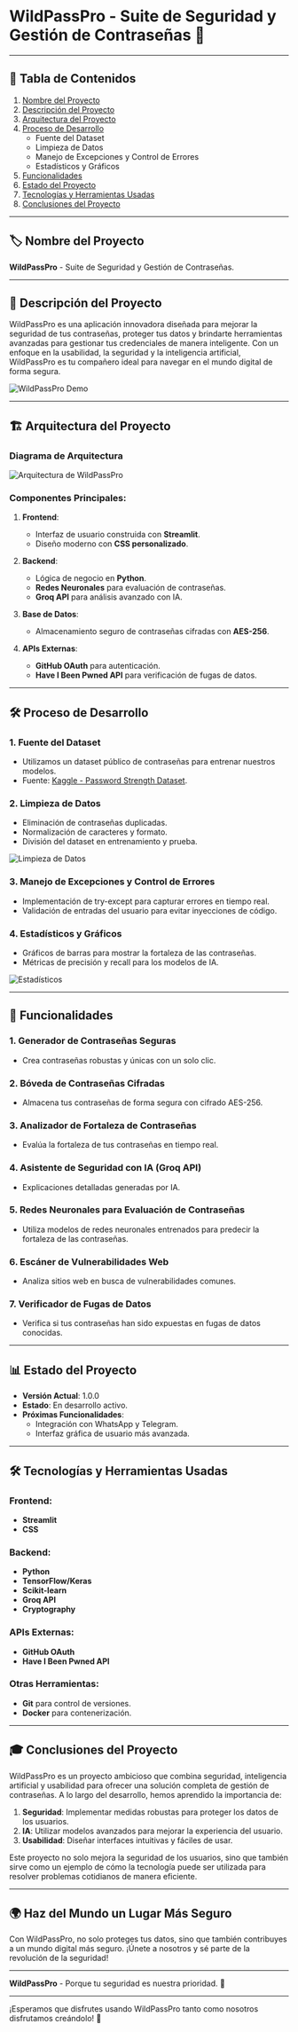 # WildPassPro - Suite de Seguridad y Gestión de Contraseñas 🔐

---

## 📑 **Tabla de Contenidos**
1. [Nombre del Proyecto](#-nombre-del-proyecto)
2. [Descripción del Proyecto](#-descripción-del-proyecto)
3. [Arquitectura del Proyecto](#-arquitectura-del-proyecto)
4. [Proceso de Desarrollo](#-proceso-de-desarrollo)
   - Fuente del Dataset
   - Limpieza de Datos
   - Manejo de Excepciones y Control de Errores
   - Estadísticos y Gráficos
5. [Funcionalidades](#-funcionalidades)
6. [Estado del Proyecto](#-estado-del-proyecto)
7. [Tecnologías y Herramientas Usadas](#-tecnologías-y-herramientas-usadas)
8. [Conclusiones del Proyecto](#-conclusiones-del-proyecto)

---

## 🏷️ **Nombre del Proyecto**
**WildPassPro** - Suite de Seguridad y Gestión de Contraseñas.

---

## 📝 **Descripción del Proyecto**
WildPassPro es una aplicación innovadora diseñada para mejorar la seguridad de tus contraseñas, proteger tus datos y brindarte herramientas avanzadas para gestionar tus credenciales de manera inteligente. Con un enfoque en la usabilidad, la seguridad y la inteligencia artificial, WildPassPro es tu compañero ideal para navegar en el mundo digital de forma segura.

![WildPassPro Demo](https://raw.githubusercontent.com/AndersonP444/PROYECTO-IA-SIC-The-Wild-Project/main/secuencia-vector-diseno-codigo-binario_53876-164420.png)

---

## 🏗️ **Arquitectura del Proyecto**

### Diagrama de Arquitectura
![Arquitectura de WildPassPro](https://raw.githubusercontent.com/AndersonP444/PROYECTO-IA-SIC-The-Wild-Project/main/arquitectura_wildpasspro.png)

### Componentes Principales:
1. **Frontend**:
   - Interfaz de usuario construida con **Streamlit**.
   - Diseño moderno con **CSS personalizado**.

2. **Backend**:
   - Lógica de negocio en **Python**.
   - **Redes Neuronales** para evaluación de contraseñas.
   - **Groq API** para análisis avanzado con IA.

3. **Base de Datos**:
   - Almacenamiento seguro de contraseñas cifradas con **AES-256**.

4. **APIs Externas**:
   - **GitHub OAuth** para autenticación.
   - **Have I Been Pwned API** para verificación de fugas de datos.

---

## 🛠️ **Proceso de Desarrollo**

### 1. **Fuente del Dataset**
   - Utilizamos un dataset público de contraseñas para entrenar nuestros modelos.
   - Fuente: [Kaggle - Password Strength Dataset](https://www.kaggle.com/datasets/bhavikbb/password-strength-classifier-dataset).

### 2. **Limpieza de Datos**
   - Eliminación de contraseñas duplicadas.
   - Normalización de caracteres y formato.
   - División del dataset en entrenamiento y prueba.

![Limpieza de Datos](https://raw.githubusercontent.com/AndersonP444/PROYECTO-IA-SIC-The-Wild-Project/main/limpieza_datos.png)

### 3. **Manejo de Excepciones y Control de Errores**
   - Implementación de try-except para capturar errores en tiempo real.
   - Validación de entradas del usuario para evitar inyecciones de código.

### 4. **Estadísticos y Gráficos**
   - Gráficos de barras para mostrar la fortaleza de las contraseñas.
   - Métricas de precisión y recall para los modelos de IA.

![Estadísticos](https://raw.githubusercontent.com/AndersonP444/PROYECTO-IA-SIC-The-Wild-Project/main/estadisticos.png)

---

## 🎯 **Funcionalidades**

### 1. **Generador de Contraseñas Seguras**
   - Crea contraseñas robustas y únicas con un solo clic.

### 2. **Bóveda de Contraseñas Cifradas**
   - Almacena tus contraseñas de forma segura con cifrado AES-256.

### 3. **Analizador de Fortaleza de Contraseñas**
   - Evalúa la fortaleza de tus contraseñas en tiempo real.

### 4. **Asistente de Seguridad con IA (Groq API)**
   - Explicaciones detalladas generadas por IA.

### 5. **Redes Neuronales para Evaluación de Contraseñas**
   - Utiliza modelos de redes neuronales entrenados para predecir la fortaleza de las contraseñas.

### 6. **Escáner de Vulnerabilidades Web**
   - Analiza sitios web en busca de vulnerabilidades comunes.

### 7. **Verificador de Fugas de Datos**
   - Verifica si tus contraseñas han sido expuestas en fugas de datos conocidas.

---

## 📊 **Estado del Proyecto**
- **Versión Actual**: 1.0.0
- **Estado**: En desarrollo activo.
- **Próximas Funcionalidades**:
  - Integración con WhatsApp y Telegram.
  - Interfaz gráfica de usuario más avanzada.

---

## 🛠️ **Tecnologías y Herramientas Usadas**

### Frontend:
- **Streamlit**
- **CSS**

### Backend:
- **Python**
- **TensorFlow/Keras**
- **Scikit-learn**
- **Groq API**
- **Cryptography**

### APIs Externas:
- **GitHub OAuth**
- **Have I Been Pwned API**

### Otras Herramientas:
- **Git** para control de versiones.
- **Docker** para contenerización.

---

## 🎓 **Conclusiones del Proyecto**

WildPassPro es un proyecto ambicioso que combina seguridad, inteligencia artificial y usabilidad para ofrecer una solución completa de gestión de contraseñas. A lo largo del desarrollo, hemos aprendido la importancia de:

1. **Seguridad**: Implementar medidas robustas para proteger los datos de los usuarios.
2. **IA**: Utilizar modelos avanzados para mejorar la experiencia del usuario.
3. **Usabilidad**: Diseñar interfaces intuitivas y fáciles de usar.

Este proyecto no solo mejora la seguridad de los usuarios, sino que también sirve como un ejemplo de cómo la tecnología puede ser utilizada para resolver problemas cotidianos de manera eficiente.

---

## 🌍 **Haz del Mundo un Lugar Más Seguro**

Con WildPassPro, no solo proteges tus datos, sino que también contribuyes a un mundo digital más seguro. ¡Únete a nosotros y sé parte de la revolución de la seguridad!

---

**WildPassPro** - Porque tu seguridad es nuestra prioridad. 🔐

---

¡Esperamos que disfrutes usando WildPassPro tanto como nosotros disfrutamos creándolo! 🚀
